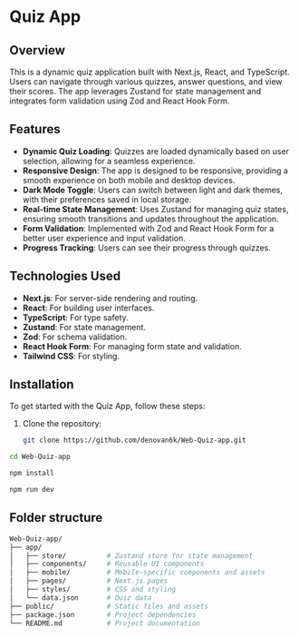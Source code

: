 # Quiz App

## Overview

This is a dynamic quiz application built with Next.js, React, and TypeScript. Users can navigate through various quizzes, answer questions, and view their scores. The app leverages Zustand for state management and integrates form validation using Zod and React Hook Form.

## Features

- **Dynamic Quiz Loading**: Quizzes are loaded dynamically based on user selection, allowing for a seamless experience.
- **Responsive Design**: The app is designed to be responsive, providing a smooth experience on both mobile and desktop devices.
- **Dark Mode Toggle**: Users can switch between light and dark themes, with their preferences saved in local storage.
- **Real-time State Management**: Uses Zustand for managing quiz states, ensuring smooth transitions and updates throughout the application.
- **Form Validation**: Implemented with Zod and React Hook Form for a better user experience and input validation.
- **Progress Tracking**: Users can see their progress through quizzes.

## Technologies Used

- **Next.js**: For server-side rendering and routing.
- **React**: For building user interfaces.
- **TypeScript**: For type safety.
- **Zustand**: For state management.
- **Zod**: For schema validation.
- **React Hook Form**: For managing form state and validation.
- **Tailwind CSS**: For styling.

## Installation

To get started with the Quiz App, follow these steps:

1. Clone the repository:

   ```bash
   git clone https://github.com/denovan6k/Web-Quiz-app.git

   ```
```bash
cd Web-Quiz-app

npm install

npm run dev
```
## Folder structure
```bash
Web-Quiz-app/
├── app/
│   ├── store/          # Zustand store for state management
│   ├── components/     # Reusable UI components
│   ├── mobile/         # Mobile-specific components and assets
│   ├── pages/          # Next.js pages
│   ├── styles/         # CSS and styling
│   └── data.json       # Quiz data
├── public/             # Static files and assets
├── package.json        # Project dependencies
└── README.md           # Project documentation


